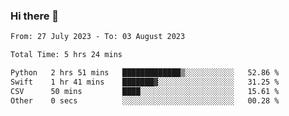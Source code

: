 ### Hi there 👋

<!--
**wangsy503/wangsy503** is a ✨ _special_ ✨ repository because its `README.md` (this file) appears on your GitHub profile.

Here are some ideas to get you started:

- 🔭 I’m currently working on ...
- 🌱 I’m currently learning ...
- 👯 I’m looking to collaborate on ...
- 🤔 I’m looking for help with ...
- 💬 Ask me about ...
- 📫 How to reach me: ...
- 😄 Pronouns: ...
- ⚡ Fun fact: ...
-->
<!--START_SECTION:waka-->

```txt
From: 27 July 2023 - To: 03 August 2023

Total Time: 5 hrs 24 mins

Python   2 hrs 51 mins   █████████████▒░░░░░░░░░░░   52.86 %
Swift    1 hr 41 mins    ███████▓░░░░░░░░░░░░░░░░░   31.25 %
CSV      50 mins         ████░░░░░░░░░░░░░░░░░░░░░   15.61 %
Other    0 secs          ░░░░░░░░░░░░░░░░░░░░░░░░░   00.28 %
```

<!--END_SECTION:waka-->

